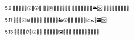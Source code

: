 
5.9
📑🚙📙🛶💎🕡🌀🕟🆗
📑🚝🈷👰🐎🔢💏🥓🆗
📑🚚🥦🐵🎾🥟🍍🌥🆗
📑🚜👐🖤📝🤞🐊🔷🆗

5.11
📑🚝👕🕢📊🛑🎌👴🆗
📑🚚💙🐰📢🏜🕦🥄🆗
📑🚜🚃🖕💹🚼🌽🗃🆗

5.13
📑🚛📓🍓👂🤝🕟🌽🆗
📑🚙👙🌽💂🖼🔐🌱🆗
📑🚝😇🤯📒🤬🐑👐🆗